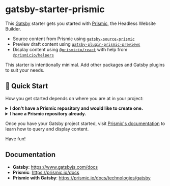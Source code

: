 # gatsby-starter-prismic

This [Gatsby](https://www.gatsbyjs.com/) starter gets you started with [Prismic](https://prismic.io/), the Headless Website Builder.

- Source content from Prismic using [`gatsby-source-prismic`](https://github.com/prismicio/prismic-gatsby/tree/main/packages/gatsby-source-prismic)
- Preview draft content using [`gatsby-plugin-prismic-previews`](https://github.com/prismicio/prismic-gatsby/tree/main/packages/gatsby-plugin-prismic-previews)
- Display content using [`@prismicio/react`](https://github.com/prismicio/prismic-react) with help from [`@prismicio/helpers`](https://github.com/prismicio/prismic-helpers)

This starter is intentionally minimal. Add other packages and Gatsby plugins to suit your needs.

## 🚀 Quick Start

How you get started depends on where you are at in your project:

<details>
<summary>
  <strong>I don't have a Prismic repository and would like to create one.</strong>
</summary>

1. **Create a Gatsby site.**

   Use the Prismic CLI to create a new Prismic repository and Gatsby project in one command.

   ```sh
   npx prismic-cli@latest theme --theme-url https://github.com/prismicio-community/gatsby-starter-prismic
   ```

   This will create a new Prismic repository with a minimal Custom Type called Page.

2. **Configure the starter.**

   Create a `.env` file with your Prismic repository name, Custom Types API token, and Access Token (optional).

   See `.env.example` for an example file with instructions on how to create your tokens.

3. **Start developing.**

   In your project, start the Gatsby development server.

   ```sh
   npm run develop
   ```

You can delete the `custom_types` directory at the root of the project at this point.

Have fun developing!

</details>

<details>
<summary>
  <strong>I have a Prismic repository already.</strong>
</summary>

1. **Create a Gatsby site.**

   Use the Gatsby CLI to create a new Gatsby project. Replace `<directory-name>` with the name of the directory you would like the CLI to create.

   ```sh
   npx gatsby-cli@latest new <directory-name> prismicio-community/gatsby-starter-prismic
   ```

2. **Configure the starter.**

   Create a `.env` file with your Prismic repository name, Custom Types API token, and Access Token (optional).

   See `.env.example` for an example file with instructions on how to create your tokens.

3. **Start developing.**

   In your project, start the Gatsby development server.

   ```sh
   npm run develop
   ```

   **Note**: This starter queries for a Custom Type called Page in `src/pages/{PrismicPage.url}.js`. You can delete this file or modify it to fit your needs. You may see an error when starting Gatsby if you repository does not have a Page Custom Type.

You can delete the `custom_types` directory at the root of the project at this point.

</details>

Once you have your Gatsby project started, visit [Prismic's documentation](https://prismic.io/docs/technologies/gatsby) to learn how to query and display content.

Have fun!

## Documentation

- **Gatsby**: <https://www.gatsbyjs.com/docs>
- **Prismic**: <https://prismic.io/docs>
- **Prismic with Gatsby**: <https://prismic.io/docs/technologies/gatsby>
